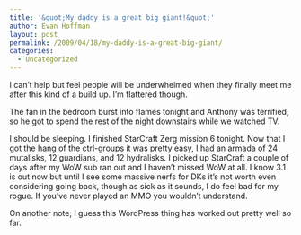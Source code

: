 ```yaml
---
title: '&quot;My daddy is a great big giant!&quot;'
author: Evan Hoffman
layout: post
permalink: /2009/04/18/my-daddy-is-a-great-big-giant/
categories:
  - Uncategorized
---
```

I can&#8217;t help but feel people will be underwhelmed when they finally meet me after this kind of a build up. I&#8217;m flattered though.

The fan in the bedroom burst into flames tonight and Anthony was terrified, so he got to spend the rest of the night downstairs while we watched TV.

I should be sleeping. I finished StarCraft Zerg mission 6 tonight. Now that I got the hang of the ctrl-groups it was pretty easy, I had an armada of 24 mutalisks, 12 guardians, and 12 hydralisks. I picked up StarCraft a couple of days after my WoW sub ran out and I haven&#8217;t missed WoW at all. I know 3.1 is out now but until I see some massive nerfs for DKs it&#8217;s not worth even considering going back, though as sick as it sounds, I do feel bad for my rogue. If you&#8217;ve never played an MMO you wouldn&#8217;t understand.

On another note, I guess this WordPress thing has worked out pretty well so far.